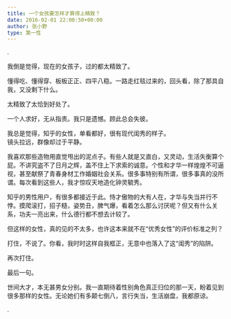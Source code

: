 ```yaml
---
title: 一个女孩要怎样才算得上精致？
date: 2016-02-01 22:00:50+00:00
author: 张小野
type: 第一性
---
```

.  
  
我倒是觉得，现在的女孩子，过的都太精致了。  
  
懂得吃、懂得穿、板板正正、四平八稳。一路走红毯过来的，回头看，除了那具自我，又没剩下什么。  
  
太精致了太恰到好处了。  
  
一个人求好，无从指责。我只是遗憾。顾此总会失彼。  
  
我总是觉得，知乎的女性，单看都好，很有现代闺秀的样子。  
镜头拉远，群像却过于平静。  
  
我喜欢那些造物用直觉甩出的泥点子。有些人就是又直白，又灵动，生活失衡算个屁。不讲究盗不了日月之辉，盖不住上下求索的诚意。个性和才华一样煌煌不可逼视，甚至献祭了青春身材工作婚姻社会关系。很多事特别有所谓，很多事真的没所谓。每次看到这些人，我才惊叹天地造化钟灵毓秀。  
  
知乎的男性用户，有很多都接近于此。恃才傲物的大有人在，才华与失当并行不悖。摸爬滚打，招子糙，姿势丑，脾气爆，看着怎么那么讨厌呢？但又有什么关系，功夫一亮出来，什么德行都不想去计较了。  
  
但这样的女性，真的见的不太多，也许这本来就不在“优秀女性”的评价标准之列？  
  
打住，不说了。你看，我时时这样自我框正，无意中也落入了这“闺秀”的陷阱。  
  
再次打住。  
  
最后一句。  
  
世间大才，本无甚男女分别。我一直期待着性别角色真正归位的那一天，盼着见到很多那样的女性。无论她们有多颠七倒八，言行失当，生活崩盘，我都原谅。  
  
  
  
  
 .
